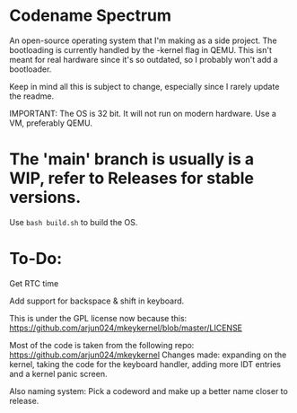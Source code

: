# Codename Spectrum
An open-source operating system that I'm making as a side project. The bootloading is currently handled by the -kernel flag in QEMU. 
This isn't meant for real hardware since it's so outdated, so I probably won't add a bootloader.

Keep in mind all this is subject to change, especially since I rarely update the readme.

IMPORTANT: The OS is 32 bit. It will not run on modern hardware. Use a VM, preferably QEMU.

# The 'main' branch is usually is a WIP, refer to Releases for stable versions.

Use ```bash build.sh``` to build the OS.

# To-Do:

Get RTC time

Add support for backspace & shift in keyboard.



This is under the GPL license now because this: https://github.com/arjun024/mkeykernel/blob/master/LICENSE

Most of the code is taken from the following repo: https://github.com/arjun024/mkeykernel
Changes made: expanding on the kernel, taking the code for the keyboard handler, adding more IDT entries and a kernel panic screen.


Also naming system: Pick a codeword and make up a better name closer to release.
